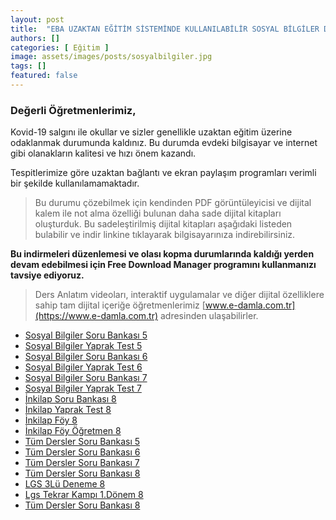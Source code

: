 ```yaml
---
layout: post
title:  "EBA UZAKTAN EĞİTİM SİSTEMİNDE KULLANILABİLİR SOSYAL BİLGİLER DİJİTAL İÇERİKLERİ"
authors: []
categories: [ Eğitim ]
image: assets/images/posts/sosyalbilgiler.jpg
tags: []
featured: false
---
```


### **Değerli Öğretmenlerimiz,**

Kovid-19 salgını ile okullar ve sizler genellikle uzaktan eğitim üzerine odaklanmak durumunda kaldınız. Bu durumda evdeki bilgisayar ve internet gibi olanakların kalitesi ve hızı önem kazandı.

Tespitlerimize göre uzaktan bağlantı ve ekran paylaşım programları verimli bir şekilde kullanılamamaktadır.

>Bu durumu çözebilmek için kendinden PDF görüntüleyicisi ve dijital kalem ile not alma özelliği bulunan daha sade dijital kitapları oluşturduk. Bu sadeleştirilmiş dijital kitapları aşağıdaki listeden bulabilir ve indir linkine tıklayarak bilgisayarınıza indirebilirsiniz.

**Bu indirmeleri düzenlemesi ve olası kopma durumlarında kaldığı yerden devam edebilmesi için Free Download Manager programını kullanmanızı tavsiye ediyoruz.**

>Ders Anlatım videoları, interaktif uygulamalar ve diğer dijital özelliklere sahip tam dijital içeriğe öğretmenlerimiz [www.e-damla.com.tr](https://www.e-damla.com.tr) adresinden ulaşabilirler.



- [Sosyal Bilgiler Soru Bankası 5](https://cdn.e-damla.com.tr/PUBLIC/flippdfs/5-sos-sorubankasi.exe)
- [Sosyal Bilgiler Yaprak Test 5](https://cdn.e-damla.com.tr/PUBLIC/flippdfs/5-sos-yapraktest.exe)
- [Sosyal Bilgiler Soru Bankası 6](https://cdn.e-damla.com.tr/PUBLIC/flippdfs/6-sos-sorubankasi.exe)
- [Sosyal Bilgiler Yaprak Test 6](https://cdn.e-damla.com.tr/PUBLIC/flippdfs/6-sos-yapraktest.exe)
- [Sosyal Bilgiler Soru Bankası 7](https://cdn.e-damla.com.tr/PUBLIC/flippdfs/7-sos-sorubankasi.exe)
- [Sosyal Bilgiler Yaprak Test 7](https://cdn.e-damla.com.tr/PUBLIC/flippdfs/7-sos-yapraktest.exe)
- [İnkilap Soru Bankası 8](https://cdn.e-damla.com.tr/PUBLIC/flippdfs/8-inkilap-sorubankasi.exe)
- [İnkilap Yaprak Test 8](https://cdn.e-damla.com.tr/PUBLIC/flippdfs/8-inkilap-yapraktest.exe)
- [İnkilap Föy 8](https://cdn.e-damla.com.tr/PUBLIC/flippdfs/8-inkilap-foy.exe)
- [İnkilap Föy Öğretmen 8](https://cdn.e-damla.com.tr/PUBLIC/flippdfs/8-inkilap-foyogretmen.exe)
- [Tüm Dersler Soru Bankası 5](https://cdn.e-damla.com.tr/PUBLIC/flippdfs/5-td-sorubankasi.exe)
- [Tüm Dersler Soru Bankası 6](https://cdn.e-damla.com.tr/PUBLIC/flippdfs/6-td-sorubankasi.exe)
- [Tüm Dersler Soru Bankası 7](https://cdn.e-damla.com.tr/PUBLIC/flippdfs/7-td-sorubankasi.exe)
- [Tüm Dersler Soru Bankası 8](https://cdn.e-damla.com.tr/PUBLIC/flippdfs/8-td-sorubankasi.exe)
- [LGS 3Lü Deneme 8](https://cdn.e-damla.com.tr/PUBLIC/flippdfs/8-lgs3ludeneme.exe)
- [Lgs Tekrar Kampı 1.Dönem 8](https://cdn.e-damla.com.tr/PUBLIC/flippdfs/8-lgstekrarkampi1donem.exe)
- [Tüm Dersler Soru Bankası 8](https://cdn.e-damla.com.tr/PUBLIC/flippdfs/8-td-sorubankasi.exe)
